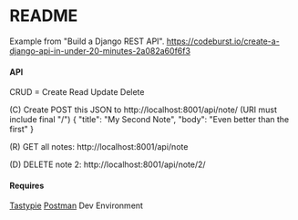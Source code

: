 # README

Example from "Build a Django REST API".
https://codeburst.io/create-a-django-api-in-under-20-minutes-2a082a60f6f3

#### API

CRUD = Create Read Update Delete

(C) Create
POST this JSON to http://localhost:8001/api/note/   (URI must include final "/")
{
  "title": "My Second Note",
  "body": "Even better than the first"
}

(R) GET all notes:
http://localhost:8001/api/note

(D) DELETE note 2:
http://localhost:8001/api/note/2/


#### Requires

[Tastypie](http://django-tastypie.readthedocs.io/en/latest/index.html)
[Postman](https://www.getpostman.com/) Dev Environment
